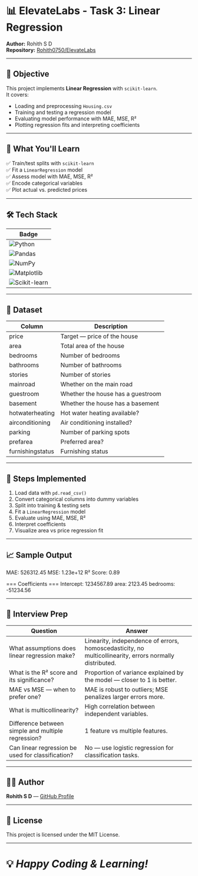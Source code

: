 # 📊 ElevateLabs - Task 3: Linear Regression

**Author:** Rohith S D  
**Repository:** [Rohith0750/ElevateLabs](https://github.com/Rohith0750/ElevateLabs)  

---

## 🎯 Objective
This project implements **Linear Regression** with `scikit-learn`.  
It covers:
- Loading and preprocessing `Housing.csv`
- Training and testing a regression model
- Evaluating model performance with MAE, MSE, R²
- Plotting regression fits and interpreting coefficients

---

## 🧠 What You'll Learn
✅ Train/test splits with `scikit-learn`  
✅ Fit a `LinearRegression` model  
✅ Assess model with MAE, MSE, R²  
✅ Encode categorical variables  
✅ Plot actual vs. predicted prices  

---

## 🛠️ Tech Stack
| Badge |
|--------|
| ![Python](https://img.shields.io/badge/Python-3.x-blue?logo=python) |
| ![Pandas](https://img.shields.io/badge/Pandas-Dataframe-150458?logo=pandas) |
| ![NumPy](https://img.shields.io/badge/NumPy-Arrays-013243?logo=numpy) |
| ![Matplotlib](https://img.shields.io/badge/Matplotlib-Plotting-11557C?logo=plotly) |
| ![Scikit-learn](https://img.shields.io/badge/scikit--learn-ML-F7931E?logo=scikit-learn) |

---

## 📂 Dataset
| Column             | Description                                |
|--------------------|--------------------------------------------|
| price              | Target — price of the house               |
| area               | Total area of the house                    |
| bedrooms          | Number of bedrooms                         |
| bathrooms         | Number of bathrooms                        |
| stories            | Number of stories                         |
| mainroad           | Whether on the main road                 |
| guestroom          | Whether the house has a guestroom         |
| basement           | Whether the house has a basement          |
| hotwaterheating    | Hot water heating available?             |
| airconditioning    | Air conditioning installed?               |
| parking            | Number of parking spots                  |
| prefarea           | Preferred area?                          |
| furnishingstatus   | Furnishing status                        |

---

## 🚀 Steps Implemented
1. Load data with `pd.read_csv()`
2. Convert categorical columns into dummy variables
3. Split into training & testing sets
4. Fit a `LinearRegression` model
5. Evaluate using MAE, MSE, R²
6. Interpret coefficients
7. Visualize area vs price regression fit

---

## 📈 Sample Output
MAE: 526312.45
MSE: 1.23e+12
R² Score: 0.89

=== Coefficients ===
Intercept: 1234567.89
area: 2123.45
bedrooms: -51234.56


---

## 🎯 Interview Prep
| Question                                          | Answer                                                                 |
|----------------------------------------------------|-------------------------------------------------------------------------|
| What assumptions does linear regression make?     | Linearity, independence of errors, homoscedasticity, no multicollinearity, errors normally distributed. |
| What is the R² score and its significance?         | Proportion of variance explained by the model — closer to 1 is better. |
| MAE vs MSE — when to prefer one?                    | MAE is robust to outliers; MSE penalizes larger errors more.          |
| What is multicollinearity?                         | High correlation between independent variables.                        |
| Difference between simple and multiple regression? | 1 feature vs multiple features.                                        |
| Can linear regression be used for classification?  | No — use logistic regression for classification tasks.                 |

---

## 🧑‍💻 Author
**Rohith S D** — [GitHub Profile](https://github.com/Rohith0750)

---

## 📜 License
This project is licensed under the MIT License.

---

# 💡 _Happy Coding & Learning!_
